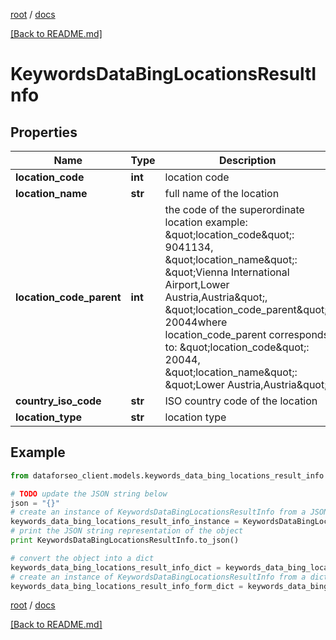 [root](./../ "root") / [docs](./ "docs")

[[Back to README.md]](./../README.md "[Back to README.md]")

# KeywordsDataBingLocationsResultInfo

## Properties

Name | Type | Description | Notes
------------ | ------------- | ------------- | -------------
**location_code** | **int** | location code | [optional]
**location_name** | **str** | full name of the location | [optional]
**location_code_parent** | **int** | the code of the superordinate location example: \&quot;location_code\&quot;: 9041134, \&quot;location_name\&quot;: \&quot;Vienna International Airport,Lower Austria,Austria\&quot;, \&quot;location_code_parent\&quot;: 20044where location_code_parent corresponds to: \&quot;location_code\&quot;: 20044, \&quot;location_name\&quot;: \&quot;Lower Austria,Austria\&quot; | [optional]
**country_iso_code** | **str** | ISO country code of the location | [optional]
**location_type** | **str** | location type | [optional]

## Example

```python
from dataforseo_client.models.keywords_data_bing_locations_result_info import KeywordsDataBingLocationsResultInfo

# TODO update the JSON string below
json = "{}"
# create an instance of KeywordsDataBingLocationsResultInfo from a JSON string
keywords_data_bing_locations_result_info_instance = KeywordsDataBingLocationsResultInfo.from_json(json)
# print the JSON string representation of the object
print KeywordsDataBingLocationsResultInfo.to_json()

# convert the object into a dict
keywords_data_bing_locations_result_info_dict = keywords_data_bing_locations_result_info_instance.to_dict()
# create an instance of KeywordsDataBingLocationsResultInfo from a dict
keywords_data_bing_locations_result_info_form_dict = keywords_data_bing_locations_result_info.from_dict(keywords_data_bing_locations_result_info_dict)
```

  

[root](./../ "root") / [docs](./ "docs")

[[Back to README.md]](./../README.md "[Back to README.md]")